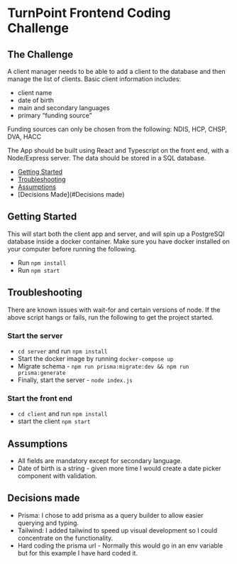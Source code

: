 #  TurnPoint Frontend Coding Challenge


## The Challenge
A client manager needs to be able to add a client to the database and then manage the list of clients. 
Basic client information includes:
* client name
* date of birth
* main and secondary languages
* primary “funding source”

Funding sources can only be chosen from the following: NDIS, HCP, CHSP, DVA, HACC

The App should be built using React and Typescript on the front end, with a Node/Express server. 
The data should be stored in a SQL database.

* [Getting Started](#Getting-Started)
* [Troubleshooting](#troubleshooting)
* [Assumptions](#Assumptions)
* [Decisions Made](#Decisions made)


## Getting Started
This will start both the client app and server, and will spin up a PostgreSQl database inside a docker container. 
Make sure you have docker installed on your computer before running the following.

* Run `npm install`
* Run `npm start`

## Troubleshooting
There are known issues with wait-for and certain versions of node. 
If the above script hangs or fails, run the following to get the project started.

### Start the server
* `cd server` and run `npm install`
* Start the docker image by running `docker-compose up`
* Migrate schema - `npm run prisma:migrate:dev && npm run prisma:generate`
* Finally, start the server - `node index.js`

### Start the front end
* `cd client` and run `npm install`
* start the client `npm start`


## Assumptions
* All fields are mandatory except for secondary language.
* Date of birth is a string - given more time I would create a date picker component with validation. 

## Decisions made
* Prisma: I chose to add prisma as a query builder to allow easier querying and typing.
* Tailwind: I added tailwind to speed up visual development so I could concentrate on the functionality. 
* Hard coding the prisma url - Normally this would go in an env variable but for this example I have hard coded it. 